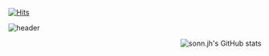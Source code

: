 <div align="left">
  
  [![Hits](https://hits.seeyoufarm.com/api/count/incr/badge.svg?url=https%3A%2F%2Fgithub.com%2Fsonnjh&count_bg=%23E1E1E1&title_bg=%237BF7D5&icon=github.svg&icon_color=%23FFFFFF&title=views&edge_flat=false)](https://hits.seeyoufarm.com)
</div>

![header](https://capsule-render.vercel.app/api?type=slice&height=250&text=sonn.jh&fontSize=65&desc=repos.%20docs.%20memos.%20&descSize=20&fontAlign=75&descAlign=75&fontAlignY=28&descAlignY=44&rotate=16.4&color=C6F7E9&fontColor=424242)

<div align="right">
  
  ![sonn.jh's GitHub stats](https://github-readme-stats.vercel.app/api?username=sonnjh&show_icons=true&title_color=42C9A8&text_color=424242&icon_color=42C9A8&hide_border=true&count_private=true)
</div>
